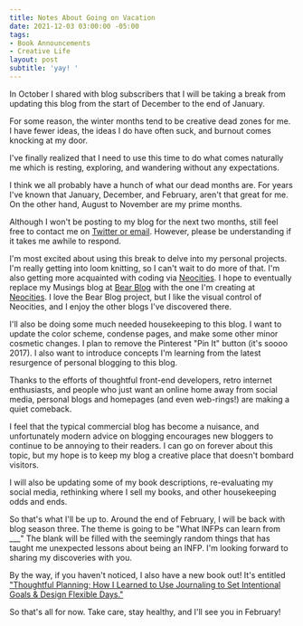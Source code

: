 ```yaml
---
title: Notes About Going on Vacation
date: 2021-12-03 03:00:00 -05:00
tags:
- Book Announcements
- Creative Life
layout: post
subtitle: 'yay! '
---
```


In October I shared with blog subscribers that I will be taking a break from updating this blog from the start of December to the end of January.

For some reason, the winter months tend to be creative dead zones for me. I have fewer ideas, the ideas I do have often suck, and burnout comes knocking at my door.

I've finally realized that I need to use this time to do what comes naturally me which is resting, exploring, and wandering without any expectations.

I think we all probably have a hunch of what our dead months are. For years I've known that January, December, and February, aren't that great for me. On the other hand, August to November are my prime months.

Although I won't be posting to my blog for the next two months, still feel free to contact me on [Twitter or email](https://arcadiapage.com/talk/). However, please be understanding if it takes me awhile to respond.

I'm most excited about using this break to delve into my personal projects. I'm really getting into loom knitting, so I can't wait to do more of that. I'm also getting more acquainted with coding via [Neocities](https://neocities.org/). I hope to eventually replace my Musings blog at [Bear Blog](https://bearblog.dev/) with the one I'm creating at [Neocities](https://arcadiapage.neocities.org/). I love the Bear Blog project, but I like the visual control of Neocities, and I enjoy the other blogs I've discovered there.

I'll also be doing some much needed housekeeping to this blog. I want to update the color scheme, condense pages, and make some other minor cosmetic changes. I plan to remove the Pinterest "Pin It" button (it's soooo 2017). I also want to introduce concepts I'm learning from the latest resurgence of personal blogging to this blog.

Thanks to the efforts of thoughtful front-end developers, retro internet enthusiasts, and people who just want an online home away from social media,  personal blogs and homepages (and even web-rings!) are making a quiet comeback.

I feel that the typical commercial blog has become a nuisance, and unfortunately modern advice on blogging encourages new bloggers to continue to be annoying to their readers. I can go on forever about this topic, but my hope is to keep my blog a creative place that doesn't bombard visitors.

I will also be updating some of my book descriptions, re-evaluating my social media, rethinking where I sell my books, and other housekeeping odds and ends.

So that's what I'll be up to. Around the end of February, I will be back with blog season three. The theme is going to be "What INFPs can learn from ___" The blank will be filled with the seemingly random things that has taught me unexpected lessons about being an INFP. I'm looking forward to sharing my discoveries with you.

By the way, if you haven't noticed, I also have a new book out! It's entitled ["Thoughtful Planning; How I Learned to Use Journaling to Set Intentional Goals & Design Flexible Days."](https://payhip.com/b/YSucT)

So that's all for now. Take care, stay healthy, and  I'll see you in February!